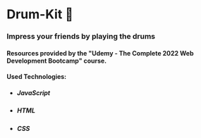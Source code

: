 # Drum-Kit 🥁
<h3>Impress your friends by playing the drums</h3>
<h4>Resources provided by the "Udemy - The Complete 2022 Web Development Bootcamp" course.</h4> 

<h4>Used Technologies:</h4>
<ul>
  <li><h5>JavaScript</h5></li>
  <li><h5>HTML</h5></li>
  <li><h5>CSS</h5></li>
 </ul>
